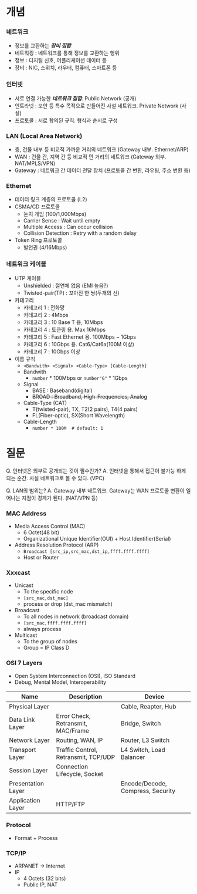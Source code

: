 
# 개념
### 네트워크
* 정보를 교환하는 ***장비 집합***
* 네트워킹 : 네트워크를 통해 정보를 교환하는 행위
* 정보 : 디지털 신호, 어플리케이션 데이터 등
* 장비 : NIC, 스위치, 라우터, 컴퓨터, 스마트폰 등
### 인터넷
* 서로 연결 가능한 ***네트워크 집합***. Public Network (공개)
* 인트라넷 : 보안 등 특수 목적으로 만들어진 사설 네트워크. Private Network (사설)
* 프로토콜 : 서로 합의된 규칙. 형식과 순서로 구성
### LAN (Local Area Network)
* 층, 건물 내부 등 비교적 가까운 거리의 네트워크 (Gateway 내부. Ethernet/ARP)
* WAN : 건물 간, 지역 간 등 비교적 먼 거리의 네트워크 (Gateway 외부. NAT/MPLS/VPN)
* Gateway : 네트워크 간 데이터 전달 장치 (프로토콜 간 변환, 라우팅, 주소 변환 등)
### Ethernet
* 데이터 링크 계층의 프로토콜 (L2)
* CSMA/CD 프로토콜
	* 눈치 게임 (100/1,000Mbps)
	* Carrier Sense : Wait until empty
	* Multiple Access : Can occur collision
	* Collision Detection : Retry with a random delay
* Token Ring 프로토콜
	* 발언권 (4/16Mbps)
### 네트워크 케이블
* UTP 케이블
	* Unshielded : 절연체 없음 (EMI 높음?)
	* Twisted-pair(TP) : 꼬아진 한 쌍(두개의 선)
* 카테고리
	* 카테고리 1 : 전화망
	* 카테고리 2 : 4Mbps
	* 카테고리 3 : 10 Base T 용, 10Mbps
	* 카테고리 4 : 토큰링 용. Max 16Mbps
	* 카테고리 5 : Fast Ethernet 용. 100Mbps ~ 1Gbps
	* 카테고리 6 : 10Gbps 용. Cat6/Cat6a(100M 이상)
	* 카테고리 7 : 10Gbps 이상
* 이름 규칙
	* `<Bandwith> <Signal> <Cable-Type> [Cable-Length]`
	* Bandwith
		* `number` * 100Mbps or `number"G"` * 1Gbps
	* Signal
		* BASE : Baseband(digital)
		* ~~BROAD : Broadband, High-Frequencies, Analog~~
	* Cable-Type (CAT)
		* T(twisted-pair), TX, T2(2 pairs), T4(4 pairs)
		* FL(Fiber-optic), SX(Short Wavelength)
	* Cable-Length
		* `number * 100M  # default: 1`
# 질문

Q. 인터넷은 외부로 공개되는 것이 필수인가?
A. 인터넷을 통해서 접근이 불가능 하게 되는 순간. 사설 네트워크로 볼 수 있다. (VPC)

Q. LAN의 범위는?
A. Gateway 내부 네트워크. Gateway는 WAN 프로토콜 변환이 일어나는 지점이 경계가 된다. (NAT/VPN 등)

### MAC Address
* Media Access Control (MAC)
	* 6 Octet(48 bit)
	* Organizational Unique Identifier(OUI) + Host Identifier(Serial)
* Address Resolution Protocol (ARP)
	* `Broadcast [src_ip,src_mac,dst_ip,ffff.ffff.ffff]`
	* Host or Router
### Xxxcast
* Unicast
	* To the specific node
	* `[src_mac,dst_mac]`
	* process or drop (dst_mac mismatch)
* Broadcast
	* To all nodes in network (broadcast domain)
	* `[src_mac,ffff.ffff.ffff]`
	* always process
* Multicast
	* To the group of nodes
	* Group = IP Class D
### OSI 7 Layers
* Open System Interconnection (OSI), ISO Standard
* Debug, Mental Model, Interoperability

| Name               | Description                          | Device                            |
| ------------------ | ------------------------------------ | --------------------------------- |
| Physical Layer     |                                      | Cable, Reapter, Hub               |
| Data Link Layer    | Error Check, Retransmit, MAC/Frame   | Bridge, Switch                    |
| Network Layer      | Routing, WAN, IP                     | Router, L3 Switch                 |
| Transport Layer    | Traffic Control, Retransmit, TCP/UDP | L4 Switch, Load Balancer          |
| Session Layer      | Connection Lifecycle, Socket         |                                   |
| Presentation Layer |                                      | Encode/Decode, Compress, Security |
| Application Layer  | HTTP/FTP                             |                                   |
### Protocol
* Format + Process
### TCP/IP
* ARPANET -> Internet
* IP
	* 4 Octets (32 bits)
	* Public IP, NAT